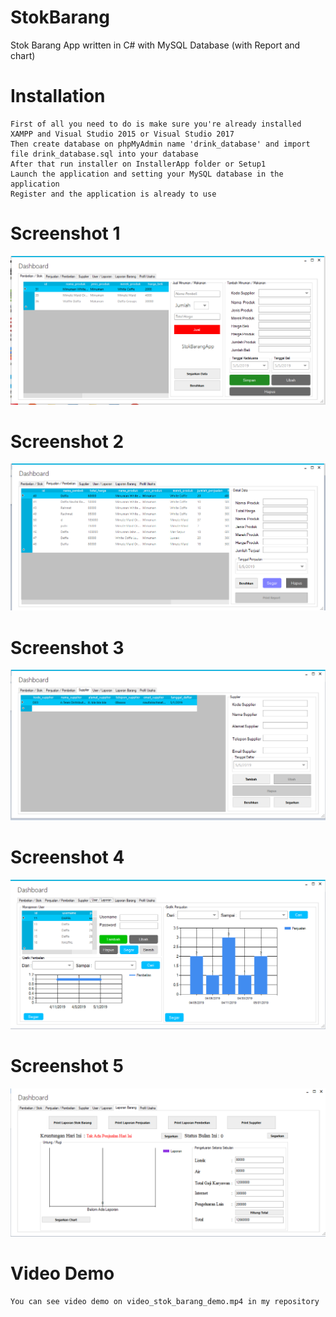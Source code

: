 # StokBarang
Stok Barang App written in C# with MySQL Database (with Report and chart)

# Installation

```
First of all you need to do is make sure you're already installed XAMPP and Visual Studio 2015 or Visual Studio 2017
Then create database on phpMyAdmin name 'drink_database' and import file drink_database.sql into your database
After that run installer on InstallerApp folder or Setup1 
Launch the application and setting your MySQL database in the application
Register and the application is already to use 
```

# Screenshot 1
![Stok Barang Demo 1](https://github.com/DaffaNaufalRachmat123/StokBarang/blob/master/stokbarang_1.png)

# Screenshot 2
![Stok Barang Demo 2](https://github.com/DaffaNaufalRachmat123/StokBarang/blob/master/stokbarang_2.png)

# Screenshot 3
![Stok Barang Demo 3](https://github.com/DaffaNaufalRachmat123/StokBarang/blob/master/stokbarang_3.png)

# Screenshot 4
![Stok Barang Demo 4](https://github.com/DaffaNaufalRachmat123/StokBarang/blob/master/stokbarang_4.png)

# Screenshot 5
![Stok Barang Demo 5](https://github.com/DaffaNaufalRachmat123/StokBarang/blob/master/stokbarang_5.png)

# Video Demo

``` 
You can see video demo on video_stok_barang_demo.mp4 in my repository
```
